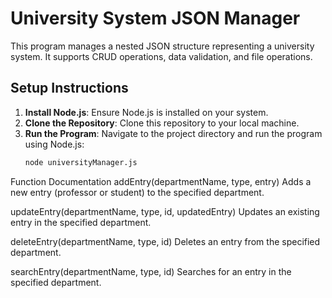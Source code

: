 # University System JSON Manager

This program manages a nested JSON structure representing a university system. It supports CRUD operations, data validation, and file operations.

## Setup Instructions

1. **Install Node.js**: Ensure Node.js is installed on your system.
2. **Clone the Repository**: Clone this repository to your local machine.
3. **Run the Program**: Navigate to the project directory and run the program using Node.js:
   ```bash
   node universityManager.js

   
Function Documentation
addEntry(departmentName, type, entry)
Adds a new entry (professor or student) to the specified department.

updateEntry(departmentName, type, id, updatedEntry)
Updates an existing entry in the specified department.

deleteEntry(departmentName, type, id)
Deletes an entry from the specified department.

searchEntry(departmentName, type, id)
Searches for an entry in the specified department.